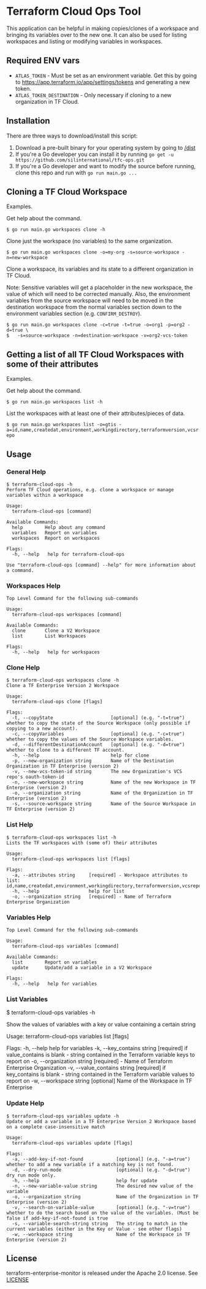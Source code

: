 # Terraform Cloud Ops Tool
This application can be helpful in making copies/clones of a workspace and bringing its variables over
to the new one. It can also be used for listing workspaces and listing or modifying variables in workspaces.

## Required ENV vars
- `ATLAS_TOKEN` - Must be set as an environment variable. Get this by going to 
https://app.terraform.io/app/settings/tokens and generating a new token.
- `ATLAS_TOKEN_DESTINATION` - Only necessary if cloning to a new organization in TF Cloud.


## Installation
There are three ways to download/install this script:

1. Download a pre-built binary for your operating system by going to [/dist](https://github.com/silinternational/tfc-ops/tree/master/dist)
2. If you're a Go developer you can install it by running `go get -u https://github.com/silinternational/tfc-ops.git`
3. If you're a Go developer and want to modify the source before running, clone this repo and run with `go run main.go ...`

## Cloning a TF Cloud Workspace
Examples.

Get help about the command.

```$ go run main.go workspaces clone -h```

Clone just the workspace (no variables) to the same organization.

```$ go run main.go workspaces clone -o=my-org -s=source-workspace -n=new-workspace```

Clone a workspace, its variables and its state to a different organization in TF Cloud.

Note: Sensitive variables will get a placeholder in the new workspace, the value of
which will need to be corrected manually.  Also, the environment variables from the source
workspace will need to be moved in the destination workspace from the normal variables section
down to the environment variables section (e.g. `CONFIRM_DESTROY`).

```
$ go run main.go workspaces clone -c=true -t=true -o=org1 -p=org2 -d=true \
$   -s=source-workspace -n=destination-workspace -v=org2-vcs-token
```


## Getting a list of all TF Cloud Workspaces with some of their attributes 
Examples.

Get help about the command.

```$ go run main.go workspaces list -h```

List the workspaces with at least one of their attributes/pieces of data.

```$ go run main.go workspaces list -o=gtis -a=id,name,createdat,environment,workingdirectory,terraformversion,vcsrepo```

## Usage

### General Help
```text
$ terraform-cloud-ops -h
Perform TF Cloud operations, e.g. clone a workspace or manage variables within a workspace

Usage:
  terraform-cloud-ops [command]

Available Commands:
  help        Help about any command
  variables   Report on variables
  workspaces  Report on workspaces

Flags:
  -h, --help   help for terraform-cloud-ops

Use "terraform-cloud-ops [command] --help" for more information about a command.
```

### Workspaces Help
```text
Top Level Command for the following sub-commands

Usage:
  terraform-cloud-ops workspaces [command]

Available Commands:
  clone       Clone a V2 Workspace
  list        List Workspaces

Flags:
  -h, --help   help for workspaces
```


### Clone Help
```text
$ terraform-cloud-ops workspaces clone -h
Clone a TF Enterprise Version 2 Workspace

Usage:
  terraform-cloud-ops clone [flags]

Flags:
  -t, --copyState                     [optional] (e.g. "-t=true") whether to copy the state of the Source Workspace (only possible if copying to a new account).
  -c, --copyVariables                 [optional] (e.g. "-c=true") whether to copy the values of the Source Workspace variables.
  -d, --differentDestinationAccount   [optional] (e.g. "-d=true") whether to clone to a different TF account.
  -h, --help                          help for clone
  -p, --new-organization string       Name of the Destination Organization in TF Enterprise (version 2)
  -v, --new-vcs-token-id string       The new Organization's VCS repo's oauth-token-id
  -n, --new-workspace string          Name of the new Workspace in TF Enterprise (version 2)
  -o, --organization string           Name of the Organization in TF Enterprise (version 2)
  -s, --source-workspace string       Name of the Source Workspace in TF Enterprise (version 2)
```

### List Help
```text
$ terraform-cloud-ops workspaces list -h
Lists the TF workspaces with (some of) their attributes

Usage:
  terraform-cloud-ops workspaces list [flags]

Flags:
  -a, --attributes string     [required] - Workspace attributes to list: id,name,createdat,environment,workingdirectory,terraformversion,vcsrepo
  -h, --help                  help for list
  -o, --organization string   [required] - Name of Terraform Enterprise Organization
```

### Variables Help
```text
Top Level Command for the following sub-commands

Usage:
  terraform-cloud-ops variables [command]

Available Commands:
  list        Report on variables
  update      Update/add a variable in a V2 Workspace

Flags:
  -h, --help   help for variables
```

### List Variables
$ terraform-cloud-ops variables -h

Show the values of variables with a key or value containing a certain string

Usage:
  terraform-cloud-ops variables list [flags]

Flags:
  -h, --help                    help for variables
  -k, --key_contains string     [required] if value_contains is blank - string contained in the Terraform variable keys to report on
  -o, --organization string     [required] - Name of Terraform Enterprise Organization
  -v, --value_contains string   [required] if key_contains is blank - string contained in the Terraform variable values to report on
  -w, --workspace string        [optional] Name of the Workspace in TF Enterprise


### Update Help
```text
$ terraform-cloud-ops variables update -h
Update or add a variable in a TF Enterprise Version 2 Workspace based on a complete case-insensitive match

Usage:
  terraform-cloud-ops variables update [flags]

Flags:
  -a, --add-key-if-not-found            [optional] (e.g. "-a=true") whether to add a new variable if a matching key is not found.
  -d, --dry-run-mode                    [optional] (e.g. "-d=true") dry run mode only.
  -h, --help                            help for update
  -n, --new-variable-value string       The desired new value of the variable
  -o, --organization string             Name of the Organization in TF Enterprise (version 2)
  -v, --search-on-variable-value        [optional] (e.g. "-v=true") whether to do the search based on the value of the variables. (Must be false if add-key-if-not-found is true
  -s, --variable-search-string string   The string to match in the current variables (either in the Key or Value - see other flags)
  -w, --workspace string                Name of the Workspace in TF Enterprise (version 2)
```

## License
terraform-enterprise-monitor is released under the Apache 2.0 license. See 
[LICENSE](https://github.com/silinternational/terraform-enterprise-monitor/blob/master/LICENSE)
